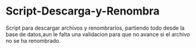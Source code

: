 # Script-Descarga-y-Renombra
Script para descargar archivos y renombrarlos, partiendo todo desde la base de datos,aun le falta una validacion para que no avance si el archivo no se ha renombrado.
